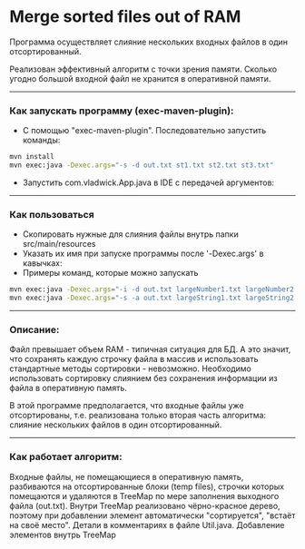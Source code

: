 <h1>Merge sorted files out of RAM</h1>

Программа осуществляет слияние нескольких входных файлов в один отсортированный. 

Реализован эффективный алгоритм с точки зрения памяти. Сколько угодно большой входной файл не хранится в оперативной памяти.

<hr>

<h3>Как запускать программу (exec-maven-plugin): </h3>

* С помощью "exec-maven-plugin". Последовательно запустить команды:

```bash
mvn install
mvn exec:java -Dexec.args="-s -d out.txt st1.txt st2.txt st3.txt"
```
* Запустить com.vladwick.App.java в IDE с передачей аргументов:

<hr>
<h3>Как пользоваться</h3>

* Скопировать нужные для слияния файлы внутрь папки src/main/resources
* Указать их имя при запуске программы после '-Dexec.args' в кавычках:
* Примеры команд, которые можно запускать
```bash
mvn exec:java -Dexec.args="-i -d out.txt largeNumber1.txt largeNumber2.txt largeNumber3.txt"
mvn exec:java -Dexec.args="-s -a out.txt largeString1.txt largeString2.txt largeString3.txt"
```

<hr>

<h3>Описание: </h3>
Файл превышает объем RAM - типичная ситуация для БД. А это значит, что сохранять каждую строчку файла в массив и использовать стандартные методы сортировки - невозможно.
Необходимо использовать сортировку слиянием без сохранения информации из файла в оперативную память.

В этой программе предполагается, что входные файлы уже отсортированы, т.е. реализована только вторая часть алгоритма: слияние нескольких файлов в один отсортированный.

<hr>

<h3>Как работает алгоритм: </h3>

Входные файлы, не помещающиеся в оперативную память, разбиваются на отсортированные блоки (temp files), 
строчки которых помещаются и удаляются в TreeMap по мере заполнения выходного файла (out.txt).
Внутри TreeMap реализовано чёрно-красное дерево, поэтому при добавлении элемент автоматически "сортируется", "встаёт на своё место". Детали в комментариях в файле Util.java.
Добавление элементов внутрь TreeMap 



